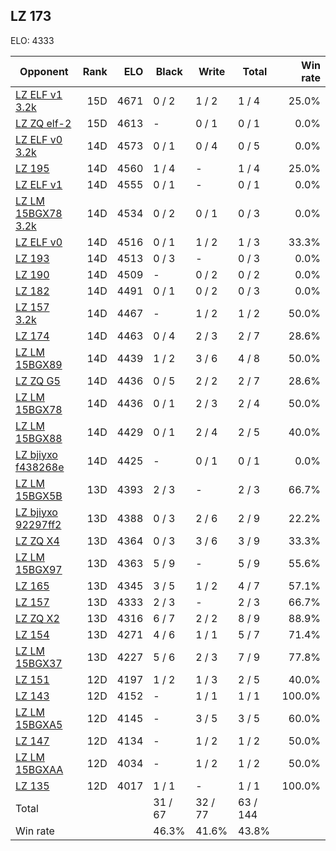 ## LZ 173 ##

ELO: 4333

Opponent | Rank | ELO | Black | Write | Total | Win rate
---------|-----:|----:|-------|-------|-------|-------:
[LZ ELF v1 3.2k](LZ%20ELF%20v1%203.2k.md) | 15D | 4671 | 0 / 2 | 1 / 2 | 1 / 4 | 25.0%
[LZ ZQ elf-2](LZ%20ZQ%20elf-2.md) | 15D | 4613 | - | 0 / 1 | 0 / 1 | 0.0%
[LZ ELF v0 3.2k](LZ%20ELF%20v0%203.2k.md) | 14D | 4573 | 0 / 1 | 0 / 4 | 0 / 5 | 0.0%
[LZ 195](LZ%20195.md) | 14D | 4560 | 1 / 4 | - | 1 / 4 | 25.0%
[LZ ELF v1](LZ%20ELF%20v1.md) | 14D | 4555 | 0 / 1 | - | 0 / 1 | 0.0%
[LZ LM 15BGX78 3.2k](LZ%20LM%2015BGX78%203.2k.md) | 14D | 4534 | 0 / 2 | 0 / 1 | 0 / 3 | 0.0%
[LZ ELF v0](LZ%20ELF%20v0.md) | 14D | 4516 | 0 / 1 | 1 / 2 | 1 / 3 | 33.3%
[LZ 193](LZ%20193.md) | 14D | 4513 | 0 / 3 | - | 0 / 3 | 0.0%
[LZ 190](LZ%20190.md) | 14D | 4509 | - | 0 / 2 | 0 / 2 | 0.0%
[LZ 182](LZ%20182.md) | 14D | 4491 | 0 / 1 | 0 / 2 | 0 / 3 | 0.0%
[LZ 157 3.2k](LZ%20157%203.2k.md) | 14D | 4467 | - | 1 / 2 | 1 / 2 | 50.0%
[LZ 174](LZ%20174.md) | 14D | 4463 | 0 / 4 | 2 / 3 | 2 / 7 | 28.6%
[LZ LM 15BGX89](LZ%20LM%2015BGX89.md) | 14D | 4439 | 1 / 2 | 3 / 6 | 4 / 8 | 50.0%
[LZ ZQ G5](LZ%20ZQ%20G5.md) | 14D | 4436 | 0 / 5 | 2 / 2 | 2 / 7 | 28.6%
[LZ LM 15BGX78](LZ%20LM%2015BGX78.md) | 14D | 4436 | 0 / 1 | 2 / 3 | 2 / 4 | 50.0%
[LZ LM 15BGX88](LZ%20LM%2015BGX88.md) | 14D | 4429 | 0 / 1 | 2 / 4 | 2 / 5 | 40.0%
[LZ bjiyxo f438268e](LZ%20bjiyxo%20f438268e.md) | 14D | 4425 | - | 0 / 1 | 0 / 1 | 0.0%
[LZ LM 15BGX5B](LZ%20LM%2015BGX5B.md) | 13D | 4393 | 2 / 3 | - | 2 / 3 | 66.7%
[LZ bjiyxo 92297ff2](LZ%20bjiyxo%2092297ff2.md) | 13D | 4388 | 0 / 3 | 2 / 6 | 2 / 9 | 22.2%
[LZ ZQ X4](LZ%20ZQ%20X4.md) | 13D | 4364 | 0 / 3 | 3 / 6 | 3 / 9 | 33.3%
[LZ LM 15BGX97](LZ%20LM%2015BGX97.md) | 13D | 4363 | 5 / 9 | - | 5 / 9 | 55.6%
[LZ 165](LZ%20165.md) | 13D | 4345 | 3 / 5 | 1 / 2 | 4 / 7 | 57.1%
[LZ 157](LZ%20157.md) | 13D | 4333 | 2 / 3 | - | 2 / 3 | 66.7%
[LZ ZQ X2](LZ%20ZQ%20X2.md) | 13D | 4316 | 6 / 7 | 2 / 2 | 8 / 9 | 88.9%
[LZ 154](LZ%20154.md) | 13D | 4271 | 4 / 6 | 1 / 1 | 5 / 7 | 71.4%
[LZ LM 15BGX37](LZ%20LM%2015BGX37.md) | 13D | 4227 | 5 / 6 | 2 / 3 | 7 / 9 | 77.8%
[LZ 151](LZ%20151.md) | 12D | 4197 | 1 / 2 | 1 / 3 | 2 / 5 | 40.0%
[LZ 143](LZ%20143.md) | 12D | 4152 | - | 1 / 1 | 1 / 1 | 100.0%
[LZ LM 15BGXA5](LZ%20LM%2015BGXA5.md) | 12D | 4145 | - | 3 / 5 | 3 / 5 | 60.0%
[LZ 147](LZ%20147.md) | 12D | 4134 | - | 1 / 2 | 1 / 2 | 50.0%
[LZ LM 15BGXAA](LZ%20LM%2015BGXAA.md) | 12D | 4034 | - | 1 / 2 | 1 / 2 | 50.0%
[LZ 135](LZ%20135.md) | 12D | 4017 | 1 / 1 | - | 1 / 1 | 100.0%
Total | | | 31 / 67 | 32 / 77 | 63 / 144 | 
Win rate| | | 46.3% | 41.6% | 43.8% | 
